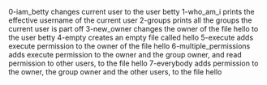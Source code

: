 0-iam_betty changes current user to the user betty
1-who_am_i prints the effective username of the current user
2-groups prints all the groups the current user is part off
3-new_owner changes the owner of the file hello to the user betty
4-empty creates an empty file called hello
5-execute adds execute permission to the owner of the file hello
6-multiple_permissions adds execute permission to the owner and the group owner, and read permission to other users, to the file hello
7-everybody adds permission to the owner, the group owner and the other users, to the file hello